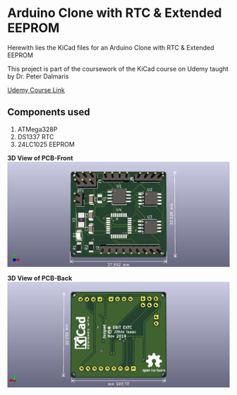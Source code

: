 # Arduino Clone with RTC & Extended EEPROM
Herewith lies the KiCad files for an Arduino Clone with RTC & Extended EEPROM

This project is part of the coursework of the KiCad course on Udemy taught by Dr. Peter Dalmaris

[Udemy Course Link](https://www.udemy.com/course/kicad-like-a-pro-2e/)

## Components used

1. ATMega328P
1. DS1337 RTC
1. 24LC1025 EEPROM

**3D View of PCB-Front**
![PCB Front](/udemy_ArduinoF.jpg)

**3D View of PCB-Back**
![PCB Back](/udemy_ArduinoB.jpg)
